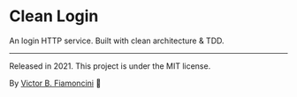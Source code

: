 # Clean Login

An login HTTP service.
Built with clean architecture & TDD.

----------
Released in 2021. This project is under the MIT license.

By [Victor B. Fiamoncini](https://github.com/Victor-Fiamoncini) 🚀
